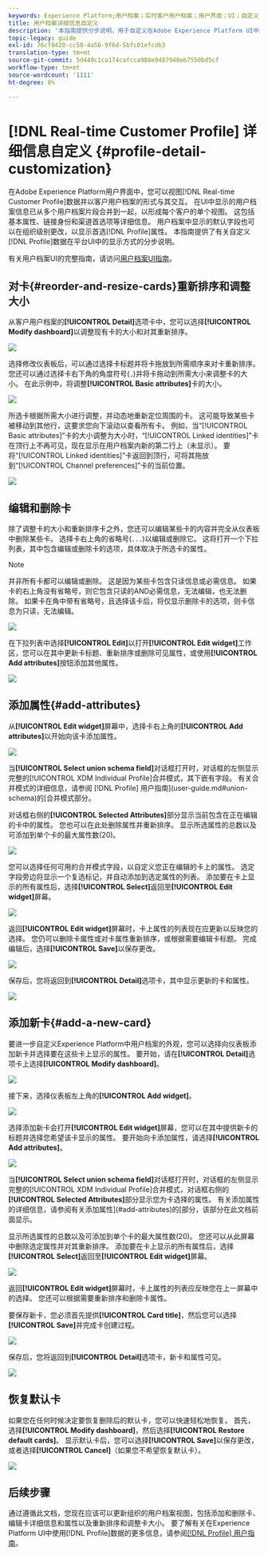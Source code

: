```yaml
---
keywords: Experience Platform;用户档案；实时客户用户档案；用户界面；UI；自定义；用户档案详细信息；详细信息
title: 用户档案详细信息自定义
description: '本指南提供分步说明，用于自定义在Adobe Experience Platform UI中显示实时客户用户档案数据的方式。 '
topic-legacy: guide
exl-id: 76cf8420-cc50-4a56-9f6d-5bfc01efcdb3
translation-type: tm+mt
source-git-commit: 5d449c1ca174cafcca988e9487940eb7550bd5cf
workflow-type: tm+mt
source-wordcount: '1111'
ht-degree: 0%

---
```


# [!DNL Real-time Customer Profile] 详细信息自定义  {#profile-detail-customization}

在Adobe Experience Platform用户界面中，您可以视图[!DNL Real-time Customer Profile]数据并以客户用户档案的形式与其交互。 在UI中显示的用户档案信息已从多个用户档案片段合并到一起，以形成每个客户的单个视图。 这包括基本属性、链接身份和渠道首选项等详细信息。 用户档案中显示的默认字段也可以在组织级别更改，以显示首选[!DNL Profile]属性。 本指南提供了有关自定义[!DNL Profile]数据在平台UI中的显示方式的分步说明。

有关用户档案UI的完整指南，请访问[用户档案UI指南](user-guide.md)。

## 对卡{#reorder-and-resize-cards}重新排序和调整大小

从客户用户档案的&#x200B;**[!UICONTROL Detail]**&#x200B;选项卡中，您可以选择&#x200B;**[!UICONTROL Modify dashboard]**&#x200B;以调整现有卡的大小和对其重新排序。

![](../images/profile-customization/profiles-modify-dashboard.png)

选择修改仪表板后，可以通过选择卡标题并将卡拖放到所需顺序来对卡重新排序。 您还可以通过选择卡右下角的角度符号(`⌟`)并将卡拖动到所需大小来调整卡的大小。 在此示例中，将调整&#x200B;**[!UICONTROL Basic attributes]**&#x200B;卡的大小。

![](../images/profile-customization/profiles-resize-cards.png)

所选卡根据所需大小进行调整，并动态地重新定位周围的卡。 这可能导致某些卡被移动到其他行，这要求您向下滚动以查看所有卡。 例如，当“[!UICONTROL Basic attributes]”卡的大小调整为大小时，“[!UICONTROL Linked identities]”卡在顶行上不再可见，现在显示在用户档案内新的第二行上（未显示）。 要将“[!UICONTROL Linked identities]”卡返回到顶行，可将其拖放到“[!UICONTROL Channel preferences]”卡的当前位置。

![](../images/profile-customization/profiles-card-resized.png)

## 编辑和删除卡

除了调整卡的大小和重新排序卡之外，您还可以编辑某些卡的内容并完全从仪表板中删除某些卡。 选择卡右上角的省略号(`...`)以编辑或删除它。 这将打开一个下拉列表，其中包含编辑或删除卡的选项，具体取决于所选卡的属性。

>[!NOTE]
>
>并非所有卡都可以编辑或删除。 这是因为某些卡包含只读信息或必需信息。 如果卡的右上角没有省略号，则它包含只读的AND必需信息，无法编辑，也无法删除。 如果卡在角中带有省略号，且选择该卡后，将仅显示删除卡的选项，则卡信息为只读，无法编辑。

![](../images/profile-customization/profiles-edit-remove-resized.png)

在下拉列表中选择&#x200B;**[!UICONTROL Edit]**&#x200B;以打开&#x200B;**[!UICONTROL Edit widget]**&#x200B;工作区，您可以在其中更新卡标题、重新排序或删除可见属性，或使用&#x200B;**[!UICONTROL Add attributes]**&#x200B;按钮添加其他属性。

![](../images/profile-customization/profiles-edit-widget-basic-attributes.png)

## 添加属性{#add-attributes}

从&#x200B;**[!UICONTROL Edit widget]**&#x200B;屏幕中，选择卡右上角的&#x200B;**[!UICONTROL Add attributes]**&#x200B;以开始向该卡添加属性。

![](../images/profile-customization/profiles-edit-widget-basic-add-attributes.png)

当&#x200B;**[!UICONTROL Select union schema field]**&#x200B;对话框打开时，对话框的左侧显示完整的[!UICONTROL XDM Individual Profile]合并模式，其下嵌有字段。 有关合并模式的详细信息，请参阅 [!DNL Profile] 用户指南](user-guide.md#union-schema)的[合并模式部分。

对话框右侧的&#x200B;**[!UICONTROL Selected Attributes]**&#x200B;部分显示当前包含在正在编辑的卡中的属性。 您也可以在此处删除属性并重新排序。 显示所选属性的总数以及可添加到单个卡的最大属性数(20)。

![](../images/profile-customization/profiles-select-field-before.png)

您可以选择任何可用的合并模式字段，以自定义您正在编辑的卡上的属性。 选定字段旁边将显示一个复选标记，并自动添加到选定属性的列表。 添加要在卡上显示的所有属性后，选择&#x200B;**[!UICONTROL Select]**&#x200B;返回至&#x200B;**[!UICONTROL Edit widget]**&#x200B;屏幕。

![](../images/profile-customization/profiles-select-field-after.png)

返回&#x200B;**[!UICONTROL Edit widget]**&#x200B;屏幕时，卡上属性的列表现在应更新以反映您的选择。 您仍可以删除卡属性或对卡属性重新排序，或根据需要编辑卡标题。 完成编辑后，选择&#x200B;**[!UICONTROL Save]**&#x200B;以保存更改。

![](../images/profile-customization/profiles-edit-widget-new-attributes.png)

保存后，您将返回到&#x200B;**[!UICONTROL Detail]**&#x200B;选项卡，其中显示更新的卡和属性。

![](../images/profile-customization/profiles-resized-card-new-attributes.png)

## 添加新卡{#add-a-new-card}

要进一步自定义Experience Platform中用户档案的外观，您可以选择向仪表板添加新卡并选择要在这些卡上显示的属性。 要开始，请在&#x200B;**[!UICONTROL Detail]**&#x200B;选项卡上选择&#x200B;**[!UICONTROL Modify dashboard]**。

![](../images/profile-customization/profiles-modify-dashboard.png)

接下来，选择仪表板左上角的&#x200B;**[!UICONTROL Add widget]**。

![](../images/profile-customization/profiles-add-widget.png)

选择添加新卡会打开&#x200B;**[!UICONTROL Edit widget]**&#x200B;屏幕，您可以在其中提供新卡的标题并选择您希望该卡显示的属性。 要开始向卡添加属性，请选择&#x200B;**[!UICONTROL Add attributes]**。

![](../images/profile-customization/profiles-edit-new-widget.png)

当&#x200B;**[!UICONTROL Select union schema field]**&#x200B;对话框打开时，对话框的左侧显示完整的[!UICONTROL XDM Individual Profile]合并模式，对话框右侧的&#x200B;**[!UICONTROL Selected Attributes]**&#x200B;部分显示您为卡选择的属性。 有关添加属性的详细信息，请参阅有关添加属性](#add-attributes)的[部分，该部分在此文档前面显示。

显示所选属性的总数以及可添加到单个卡的最大属性数(20)。 您还可以从此屏幕中删除选定属性并对其重新排序。 添加要在卡上显示的所有属性后，选择&#x200B;**[!UICONTROL Select]**&#x200B;返回至&#x200B;**[!UICONTROL Edit widget]**&#x200B;屏幕。

![](../images/profile-customization/profiles-add-fields-new-widget.png)

返回&#x200B;**[!UICONTROL Edit widget]**&#x200B;屏幕时，卡上属性的列表应反映您在上一屏幕中的选择。 您还可以根据需要重新排序和删除卡属性。

要保存新卡，您必须首先提供&#x200B;**[!UICONTROL Card title]**，然后您可以选择&#x200B;**[!UICONTROL Save]**&#x200B;并完成卡创建过程。

![](../images/profile-customization/profiles-edit-new-widget-with-fields.png)

保存后，您将返回到&#x200B;**[!UICONTROL Detail]**&#x200B;选项卡，新卡和属性可见。

![](../images/profile-customization/profiles-detail-new-widget.png)

## 恢复默认卡

如果您在任何时候决定要恢复删除后的默认卡，您可以快速轻松地恢复。 首先，选择&#x200B;**[!UICONTROL Modify dashboard]**，然后选择&#x200B;**[!UICONTROL Restore default cards]**。 显示默认卡后，您可以选择&#x200B;**[!UICONTROL Save]**&#x200B;以保存更改，或者选择&#x200B;**[!UICONTROL Cancel]**（如果您不希望恢复默认卡）。

![](../images/profile-customization/profiles-restore-default.png)

## 后续步骤

通过遵循此文档，您现在应该可以更新组织的用户档案视图，包括添加和删除卡、编辑卡详细信息和属性以及重新排序和调整卡大小。 要了解有关在Experience Platform UI中使用[!DNL Profile]数据的更多信息，请参阅[[!DNL Profile] 用户指南](user-guide.md)。
